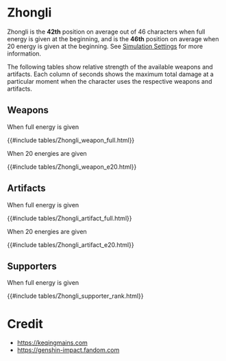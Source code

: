 # Zhongli

Zhongli is the **42th** position on average out of 46
characters when full energy is given at the beginning, and is the
**46th** position on average when 20 energy is given at the
beginning. See [Simulation Settings](./simulation_settings.md) for more
information.

The following tables show relative strength of the available weapons and
artifacts. Each column of seconds shows the maximum total damage at a
particular moment when the character uses the respective weapons and
artifacts.

## Weapons

When full energy is given

{{#include tables/Zhongli_weapon_full.html}}

When 20 energies are given

{{#include tables/Zhongli_weapon_e20.html}}

## Artifacts

When full energy is given

{{#include tables/Zhongli_artifact_full.html}}

When 20 energies are given

{{#include tables/Zhongli_artifact_e20.html}}

## Supporters

When full energy is given

{{#include tables/Zhongli_supporter_rank.html}}

# Credit

- <https://keqingmains.com>
- <https://genshin-impact.fandom.com>
